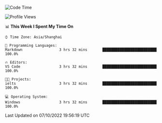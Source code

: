 <!--START_SECTION:waka-->
![Code Time](http://img.shields.io/badge/Code%20Time-207%20hrs%2019%20mins-blue)

![Profile Views](http://img.shields.io/badge/Profile%20Views-0-blue)

📊 **This Week I Spent My Time On** 

```text
⌚︎ Time Zone: Asia/Shanghai

💬 Programming Languages: 
Markdown                 3 hrs 32 mins       █████████████████████████   100.0%

🔥 Editors: 
VS Code                  3 hrs 32 mins       █████████████████████████   100.0%

🐱‍💻 Projects: 
ielts                    3 hrs 32 mins       █████████████████████████   100.0%

💻 Operating System: 
Windows                  3 hrs 32 mins       █████████████████████████   100.0%

```


 Last Updated on 07/10/2022 19:56:19 UTC
<!--END_SECTION:waka-->